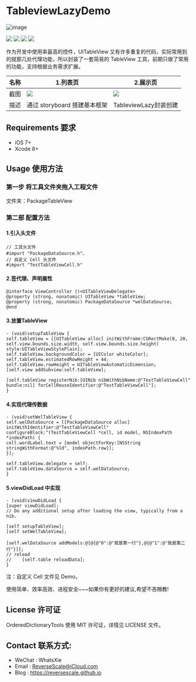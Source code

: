 # TableviewLazyDemo

![image](http://og1yl0w9z.bkt.clouddn.com/17-6-30/22248406.jpg)

![](https://img.shields.io/badge/platform-iOS-red.svg) ![](https://img.shields.io/badge/language-Objective--C-orange.svg) ![](https://img.shields.io/badge/download-381K-brightgreen.svg
) ![](https://img.shields.io/badge/license-MIT%20License-brightgreen.svg) 

作为开发中使用率最高的控件，UITableView 又有许多重复的代码，实际常用到的就那几处代理功能，所以封装了一套简易的 TableView 工具，前期只做了常用的功能，支持根据业务需求扩展。

| 名称 |1.列表页 |2.展示页 |
| ------------- | ------------- | ------------- |
| 截图 | ![](http://og1yl0w9z.bkt.clouddn.com/17-7-6/44848621.jpg) | ![](http://og1yl0w9z.bkt.clouddn.com/17-7-6/19750327.jpg) |
| 描述 | 通过 storyboard 搭建基本框架 | TableviewLazy封装创建 |


## Requirements 要求
* iOS 7+
* Xcode 8+

## Usage 使用方法
### 第一步 将工具文件夹拖入工程文件
文件夹：PackageTableView 
### 第二部 配置方法
#### 1.引入头文件
```
// 工具头文件
#import "PackageDataSource.h"、
// 自定义 Cell 头文件
#import "TestTableViewCell.h"
```
#### 2.签代理、声明属性
```
@interface ViewController ()<UITableViewDelegate>
@property (strong, nonatomic) UITableView *tableView;
@property (strong, nonatomic) PackageDataSource *welDataSource;
@end
```
#### 3.放置TableView
```
- (void)setupTableView {
self.tableView = [[UITableView alloc] initWithFrame:CGRectMake(0, 20, self.view.bounds.size.width, self.view.bounds.size.height) style:UITableViewStylePlain];
self.tableView.backgroundColor = [UIColor whiteColor];
self.tableView.estimatedRowHeight = 44;
self.tableView.rowHeight = UITableViewAutomaticDimension;
[self.view addSubview:self.tableView];

[self.tableView registerNib:[UINib nibWithNibName:@"TestTableViewCell" bundle:nil] forCellReuseIdentifier:@"TestTableViewCell"];
}
```
#### 4.实现代理传数据
```
- (void)setWelTableView {
self.welDataSource = [[PackageDataSource alloc] initWithIdentifier:@"TestTableViewCell" configureBlock:^(TestTableViewCell *cell, id model, NSIndexPath *indexPath) {
cell.wordLabel.text = [model objectForKey:[NSString stringWithFormat:@"%ld", indexPath.row]];
}];

self.tableView.delegate = self;
self.tableView.dataSource = self.welDataSource;
}
```
#### 5.viewDidLoad 中实现
```
- (void)viewDidLoad {
[super viewDidLoad];
// Do any additional setup after loading the view, typically from a nib.

[self setupTableView];
[self setWelTableView];

[self.welDataSource addModels:@[@{@"0":@"我是第一行"},@{@"1":@"我是第二行"}]];
// reload
//    [self.table reloadData];
}
```

注：自定义 Cell 文件见 Demo。

使用简单、效率高效、进程安全~~~如果你有更好的建议,希望不吝赐教!


## License 许可证
OrderedDictionaryTools 使用 MIT 许可证，详情见 LICENSE 文件。


## Contact 联系方式:
* WeChat : WhatsXie
* Email : ReverseScale@iCloud.com
* Blog : https://reversescale.github.io

